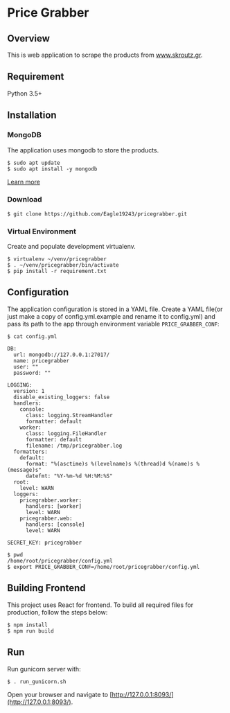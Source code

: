 # Price Grabber

## Overview
This is web application to scrape the products from www.skroutz.gr.

## Requirement
Python 3.5+

## Installation

### MongoDB
The application uses mongodb to store the products.

```
$ sudo apt update
$ sudo apt install -y mongodb
```
[Learn more](https://www.digitalocean.com/community/tutorials/how-to-install-mongodb-on-ubuntu-18-04)

### Download

```
$ git clone https://github.com/Eagle19243/pricegrabber.git
```

### Virtual Environment
Create and populate development virtualenv.

```
$ virtualenv ~/venv/pricegrabber
$ . ~/venv/pricegrabber/bin/activate
$ pip install -r requirement.txt
```

## Configuration
The application configuration is stored in a YAML file. Create a YAML file(or just make a copy of config.yml.example and rename it to config.yml) and pass its path to the app through environment variable `PRICE_GRABBER_CONF`:

```
$ cat config.yml

DB:
  url: mongodb://127.0.0.1:27017/
  name: pricegrabber
  user: ""
  password: ""

LOGGING:
  version: 1
  disable_existing_loggers: false
  handlers:
    console:
      class: logging.StreamHandler
      formatter: default
    worker:
      class: logging.FileHandler
      formatter: default
      filename: /tmp/pricegrabber.log
  formatters:
    default:
      format: "%(asctime)s %(levelname)s %(thread)d %(name)s %(message)s"
      datefmt: "%Y-%m-%d %H:%M:%S"
  root:
    level: WARN
  loggers:
    pricegrabber.worker:
      handlers: [worker]
      level: WARN
    pricegrabber.web:
      handlers: [console]
      level: WARN

SECRET_KEY: pricegrabber

$ pwd
/home/root/pricegrabber/config.yml
$ export PRICE_GRABBER_CONF=/home/root/pricegrabber/config.yml
```

## Building Frontend
This project uses React for frontend. To build all required files for production, follow the steps below:
```
$ npm install
$ npm run build
```

## Run
Run gunicorn server with:
```
$ . run_gunicorn.sh
```

Open your browser and navigate to [http://127.0.0.1:8093/](http://127.0.0.1:8093/).

